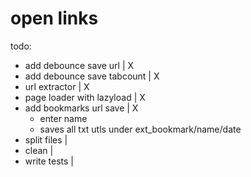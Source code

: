 # open links

todo:
- add debounce save url             | X
- add debounce save tabcount        | X
- url extractor                     | X
- page loader with lazyload         | X
- add bookmarks url save            | X
    - enter name                
    - saves all txt utls under ext_bookmark/name/date
- split files                       | 
- clean                             | 
- write tests                       |  


